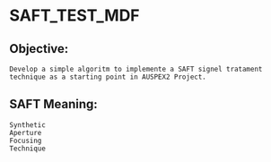 # SAFT_TEST_MDF
## Objective:
```text
Develop a simple algoritm to implemente a SAFT signel tratament technique as a starting point in AUSPEX2 Project.
```
## SAFT Meaning:
```text
Synthetic
Aperture
Focusing
Technique 
```
